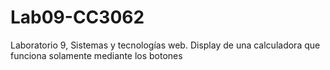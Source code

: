 # Lab09-CC3062
Laboratorio 9, Sistemas y tecnologías web. Display de una calculadora que funciona solamente mediante los botones 
